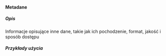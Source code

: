 #### Metadane

##### Opis

Informacje opisujące inne dane, takie jak ich pochodzenie, format, jakość i sposób dostępu

##### Przykłady użycia

